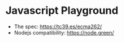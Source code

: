 # Javascript Playground

- The spec: https://tc39.es/ecma262/
- Nodejs compatibility: https://node.green/
